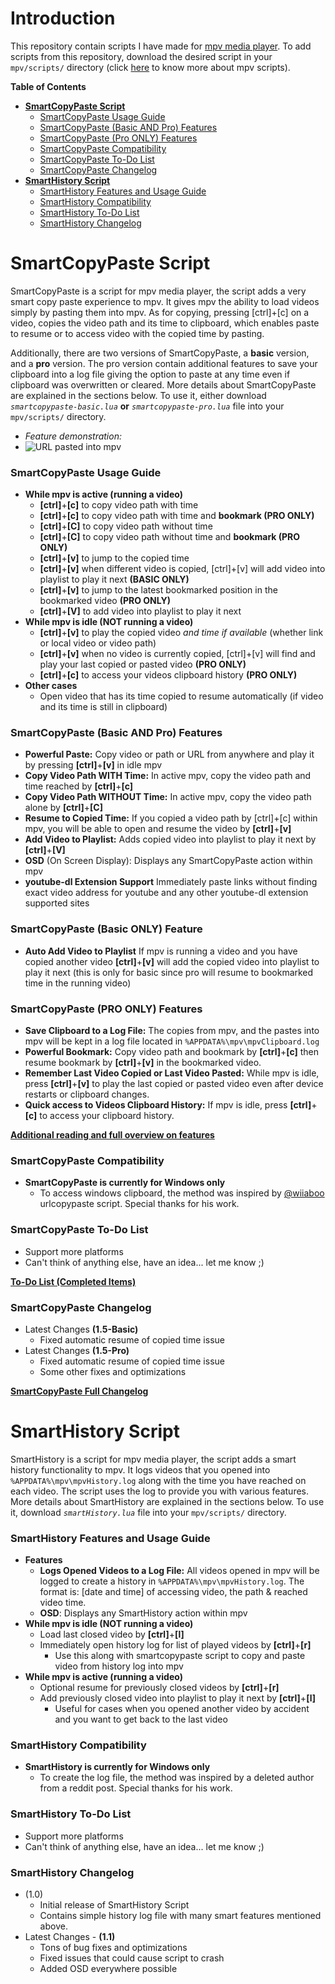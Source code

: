 # Introduction
This repository contain scripts I have made for [mpv media player](https://github.com/mpv-player/mpv/). To add scripts from this repository, download the desired script in your `mpv/scripts/` directory (click [here](https://mpv.io/manual/master/#lua-scripting) to know more about mpv scripts).

**Table of Contents**
- [**SmartCopyPaste Script**](https://github.com/Eisa01/mpv-scripts#smartcopypaste-script)
 	- [SmartCopyPaste Usage Guide](https://github.com/Eisa01/mpv-scripts#smartcopypaste-usage-guide)
	- [SmartCopyPaste (Basic AND Pro) Features](https://github.com/Eisa01/mpv-scripts#smartcopypaste-basic-and-pro-features)
	- [SmartCopyPaste (Pro ONLY) Features](https://github.com/Eisa01/mpv-scripts#smartcopypaste-pro-only-features)
	- [SmartCopyPaste Compatibility](https://github.com/Eisa01/mpv-scripts#smartcopypaste-compatibility)
	- [SmartCopyPaste To-Do List](https://github.com/Eisa01/mpv-scripts#smartcopypaste-to-do-list)
	- [SmartCopyPaste Changelog](https://github.com/Eisa01/mpv-scripts#smartcopypaste-changelog)
- [**SmartHistory Script**](https://github.com/Eisa01/mpv-scripts#smarthistory-script)
	- [SmartHistory Features and Usage Guide](https://github.com/Eisa01/mpv-scripts#smarthistory-features-and-usage-guide)
	- [SmartHistory Compatibility](https://github.com/Eisa01/mpv-scripts#smarthistory-compatibility)
	- [SmartHistory To-Do List](https://github.com/Eisa01/mpv-scripts#smarthistory-to-do-list)
	- [SmartHistory Changelog](https://github.com/Eisa01/mpv-scripts#smarthistory-changelog)
# SmartCopyPaste Script
SmartCopyPaste is a script for mpv media player, the script adds a very smart copy paste experience to mpv. It gives mpv the ability to load videos simply by pasting them into mpv. As for copying,  pressing [ctrl]+[c] on a video, copies the video path and its time to clipboard, which enables paste to resume or to access video with the copied time by pasting.

Additionally, there are two versions of SmartCopyPaste, a **basic** version, and a **pro** version. The pro version contain additional features to save your clipboard into a log file giving the option to paste at any time even if clipboard was overwritten or cleared. More details about SmartCopyPaste are explained in the sections below. To use it, either download *`smartcopypaste-basic.lua`* **or** *`smartcopypaste-pro.lua`* file into your `mpv/scripts/` directory. 
- *Feature demonstration:*
- ![URL pasted into mpv](https://media.giphy.com/media/uWczvTWFVcxwXG9zJI/giphy.gif)
### SmartCopyPaste Usage Guide
- **While mpv is active (running a video)**
	 - **[ctrl]**+**[c]** to copy video path with time
	 - **[ctrl]**+**[c]** to copy video path with time and **bookmark (PRO ONLY)**
	 - **[ctrl]**+**[C]** to copy video path without time
	 - **[ctrl]**+**[C]** to copy video path without time and **bookmark (PRO ONLY)**
	 - **[ctrl]**+**[v]** to jump to the copied time
	 - **[ctrl]**+**[v]** when different video is copied, [ctrl]+[v] will add video into playlist to play it next **(BASIC ONLY)**
	 - **[ctrl]**+**[v]** to jump to the latest bookmarked position in the bookmarked video **(PRO ONLY)**
	 - **[ctrl]**+**[V]** to add video into playlist to play it next
 - **While mpv is idle (NOT running a video)**
	 - **[ctrl]**+**[v]** to play the copied video *and time if available* (whether link or local video or video path)
	 - **[ctrl]**+**[v]** when no video is currently copied, [ctrl]+[v] will find and play your last copied or pasted video **(PRO ONLY)**
	 - **[ctrl]**+**[c]** to access your videos clipboard history **(PRO ONLY)**
 - **Other cases**
	 - Open video that has its time copied to resume automatically (if video and its time is still in clipboard)
### SmartCopyPaste (Basic AND Pro) Features
- **Powerful Paste:** Copy video or path or URL from anywhere and play it by pressing **[ctrl]**+**[v]** in idle mpv
- **Copy Video Path WITH Time:** In active mpv, copy the video path and time reached by **[ctrl]**+**[c]**
- **Copy Video Path WITHOUT Time:** In active mpv, copy the video path alone by **[ctrl]**+**[C]**
- **Resume to Copied Time:** If you copied a video path by [ctrl]+[c] within mpv, you will be able to open and resume the video by **[ctrl]**+**[v]**
- **Add Video to Playlist:** Adds copied video into playlist to play it next by **[ctrl]**+**[V]**
- **OSD** (On Screen Display): Displays any SmartCopyPaste action within mpv
- **youtube-dl Extension Support** Immediately paste links without finding exact video address for youtube and any other youtube-dl extension supported sites
### SmartCopyPaste (Basic ONLY) Feature
- **Auto Add Video to Playlist** If mpv is running a video and you have copied another video **[ctrl]**+**[v]** will add the copied video into playlist to play it next (this is only for basic since pro will resume to bookmarked time in the running video)
### SmartCopyPaste (PRO ONLY) Features
 - **Save Clipboard to a Log File:** The copies from mpv, and the pastes into mpv will be kept in a log file located in `%APPDATA%\mpv\mpvClipboard.log`
 - **Powerful Bookmark:** Copy video path and bookmark by **[ctrl]**+**[c]** then resume bookmark by **[ctrl]**+**[v]** in the bookmarked video.
 - **Remember Last Video Copied or Last Video Pasted:** While mpv is idle, press **[ctrl]**+**[v]** to play the last copied or pasted video even after device restarts or clipboard changes.
 - **Quick access to Videos Clipboard History:** If mpv is idle, press **[ctrl]**+**[c]** to access your clipboard history.

[**Additional reading and full overview on  features**](https://github.com/Eisa01/mpv-scripts/blob/master/documents/SmartCopyPaste%20Features%20Full%20Overview.md)
### SmartCopyPaste Compatibility
 - **SmartCopyPaste is currently for Windows only**
	 - To access windows clipboard, the method was inspired by [@wiiaboo](https://github.com/wiiaboo/) urlcopypaste script. Special thanks for his work.
### SmartCopyPaste To-Do List
 - Support more platforms
 - Can't think of anything else, have an idea... let me know ;)

[**To-Do List (Completed Items)**](https://github.com/Eisa01/mpv-scripts/blob/master/documents/SmartCopyPaste%20To-Do%20List%20(Completed%20Items).md)
### SmartCopyPaste Changelog
- Latest Changes **(1.5-Basic)**
	- Fixed automatic resume of copied time issue
- Latest Changes **(1.5-Pro)**
	- Fixed automatic resume of copied time issue
	- Some other fixes and optimizations
	
[**SmartCopyPaste Full Changelog**](https://github.com/Eisa01/mpv-scripts/blob/master/documents/SmartCopyPaste%20Full%20Changelog.md)
# SmartHistory Script
SmartHistory is a script for mpv media player, the script adds a smart history functionality to mpv. It logs videos that you opened into `%APPDATA%\mpv\mpvHistory.log` along with the time you have reached on each video. The script uses the log to provide you with various features. More details about SmartHistory are explained in the sections below. To use it, download *`smartHistory.lua`* file into your `mpv/scripts/` directory. 
### SmartHistory Features and Usage Guide
- **Features**
	-  **Logs Opened Videos to a Log File:** All videos opened in mpv will be logged to create a history in `%APPDATA%\mpv\mpvHistory.log`. The format is: [date and time] of accessing video, the path & reached video time.
	- **OSD**: Displays any SmartHistory action within mpv
- **While mpv is idle (NOT running a video)**
	- Load last closed video by **[ctrl]**+**[l]**
	- Immediately open history log for list of played videos by **[ctrl]**+**[r]**
		- Use this along with smartcopypaste script to copy and paste video from history log into mpv
- **While mpv is active (running a video)**
	- Optional resume for previously closed videos by  **[ctrl]**+**[r]**
	- Add previously closed video into playlist to play it next by  **[ctrl]**+**[l]**
		- Useful for cases when you opened another video by accident and you want to get back to the last video
### SmartHistory Compatibility
 - **SmartHistory is currently for Windows only**
	 - To create the log file, the method was inspired by a deleted author from a reddit post. Special thanks for his work.
### SmartHistory To-Do List
 - Support more platforms
 - Can't think of anything else, have an idea... let me know ;)
### SmartHistory Changelog
 - (1.0)
	- Initial release of SmartHistory Script
	- Contains simple history log file with many smart features mentioned above.
 - Latest Changes - **(1.1)**
 	- Tons of bug fixes and optimizations
	- Fixed issues that could cause script to crash
	- Added OSD everywhere possible
